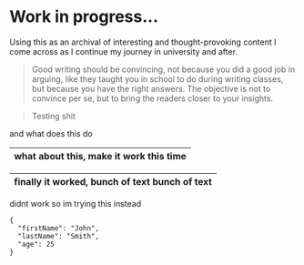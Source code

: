 # Work in progress...

Using this as an archival of interesting and thought-provoking content I come across as I continue my journey in university and after.

> Good writing should be convincing, not because you did a good job in arguing, like they taught you in school to do during writing classes, but because you have the right answers. The objective is not to convince per se, but to bring the readers closer to your insights.

> Testing shit

<div class="boxed">
and what does this do
</div>

| what about this, make it work this time |
|---|

|finally it worked, bunch of text bunch of text|
|---|


didnt work so im trying this instead

```
{
  "firstName": "John",
  "lastName": "Smith",
  "age": 25
}
```
